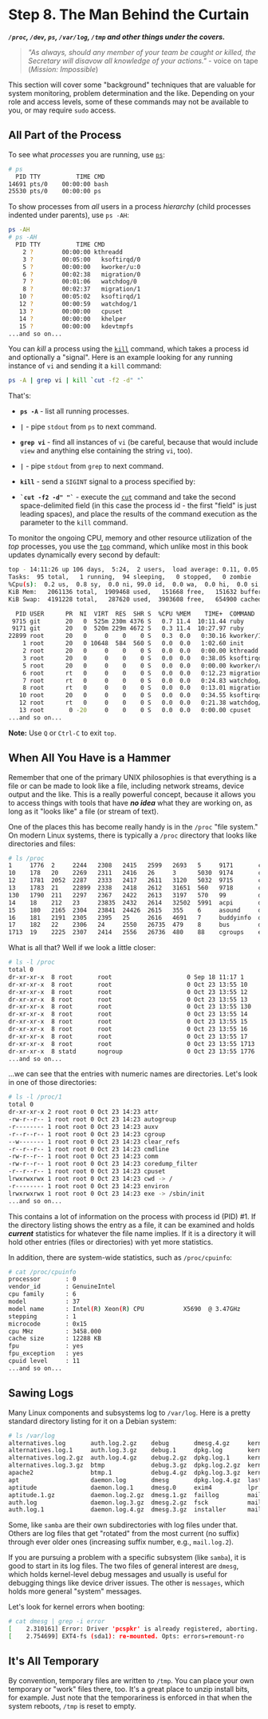   
# Step 8. The Man Behind the Curtain

***`/proc`, `/dev`, `ps`, `/var/log`, `/tmp` and other things under the
covers.***

> *"As always, should any member of your team be caught or killed, the
> Secretary will disavow all knowledge of your actions."* - voice on tape
> (*Mission: Impossible*)

This section will cover some "background" techniques that are valuable for
system monitoring, problem determination and the like. Depending on your
role and access levels, some of these commands may not be available to you,
or may require `sudo` access.

## All Part of the Process

To see what *processes* you are running, use
[`ps`](http://linux.die.net/man/1/ps):

```bash
# ps
  PID TTY          TIME CMD
14691 pts/0    00:00:00 bash
25530 pts/0    00:00:00 ps
```

To show processes from *all* users in a process *hierarchy* (child
processes indented under parents), use `ps -AH`:

```bash
ps -AH
# ps -AH
  PID TTY          TIME CMD
    2 ?        00:00:00 kthreadd
    3 ?        00:05:00   ksoftirqd/0
    5 ?        00:00:00   kworker/u:0
    6 ?        00:02:38   migration/0
    7 ?        00:01:06   watchdog/0
    8 ?        00:02:37   migration/1
   10 ?        00:05:02   ksoftirqd/1
   12 ?        00:00:59   watchdog/1
   13 ?        00:00:00   cpuset
   14 ?        00:00:00   khelper
   15 ?        00:00:00   kdevtmpfs
...and so on...
```

You can *kill* a process using the
[`kill`](http://linux.die.net/man/1/kill) command, which takes a process id
and optionally a "signal". Here is an example looking for any running
instance of `vi` and sending it a `kill` command:

```bash
ps -A | grep vi | kill `cut -f2 -d" "`
```

That's:

* **`ps -A`** - list all running processes.

* **`|`** - pipe `stdout` from `ps` to next command.

* **`grep vi`** - find all instances of `vi` (be careful, because that
would include `view` and anything else containing the string `vi`, too).

* **`|`** - pipe `stdout` from `grep` to next command.

* **`kill`** - send a `SIGINT` signal to a process specified by:

* **`` `cut -f2 -d" "` ``** - execute the
[`cut`](http://linux.die.net/man/1/cut) command and take the second
space-delimited field (in this case the process id - the first "field" is
just leading spaces), and place the results of the command execution as
the parameter to the `kill` command.

To monitor the ongoing CPU, memory and other resource utilization of the
*top* processes, you use the [`top`](http://linux.die.net/man/1/top)
command, which unlike most in this book updates dynamically every second
by default:

```bash
top - 14:11:26 up 106 days,  5:24,  2 users,  load average: 0.11, 0.05, 0.05
Tasks:  95 total,   1 running,  94 sleeping,   0 stopped,   0 zombie
%Cpu(s):  0.2 us,  0.8 sy,  0.0 ni, 99.0 id,  0.0 wa,  0.0 hi,  0.0 si,  0.0 st
KiB Mem:   2061136 total,  1909468 used,   151668 free,   151632 buffers
KiB Swap:  4191228 total,   287620 used,  3903608 free,   654900 cached

  PID USER      PR  NI  VIRT  RES  SHR S  %CPU %MEM    TIME+  COMMAND
 9715 git       20   0  525m 230m 4376 S   0.7 11.4  10:11.44 ruby
 9171 git       20   0  520m 229m 4672 S   0.3 11.4  10:27.97 ruby
22899 root      20   0     0    0    0 S   0.3  0.0   0:30.16 kworker/1:0
    1 root      20   0 10648  584  560 S   0.0  0.0   1:02.60 init
    2 root      20   0     0    0    0 S   0.0  0.0   0:00.00 kthreadd
    3 root      20   0     0    0    0 S   0.0  0.0   0:38.05 ksoftirqd/0
    5 root      20   0     0    0    0 S   0.0  0.0   0:00.00 kworker/u:0
    6 root      rt   0     0    0    0 S   0.0  0.0   0:12.23 migration/0
    7 root      rt   0     0    0    0 S   0.0  0.0   0:24.83 watchdog/0
    8 root      rt   0     0    0    0 S   0.0  0.0   0:13.01 migration/1
   10 root      20   0     0    0    0 S   0.0  0.0   0:34.55 ksoftirqd/1
   12 root      rt   0     0    0    0 S   0.0  0.0   0:21.38 watchdog/1
   13 root       0 -20     0    0    0 S   0.0  0.0   0:00.00 cpuset
...and so on...
```

**Note:** Use `Q` or `Ctrl-C` to exit `top`.

## When All You Have is a Hammer

Remember that one of the primary UNIX philosophies is that everything is a
file or can be made to look like a file, including network streams, device
output and the like. This is a really powerful concept, because it allows
you to access things with tools that have ***no idea*** what they are
working on, as long as it "looks like" a file (or stream of text).

One of the places this has become really handy is in the `/proc` "file
system." On modern Linux systems, there is typically a `/proc` directory
that looks like directories and files:

```bash
# ls /proc
1     1776  2     2244   2308   2415   2599   2693   5     9171       cmdline      fb           key-users   mpt           swaps          vmstat
10    178   20    2269   2311   2416   26     3      5030  9174       consoles     filesystems  kmsg        mtrr          sys            zoneinfo
12    1781  2052  2287   2333   2417   2611   3120   5032  9715       cpuinfo      fs           kpagecount  net           sysrq-trigger
13    1783  21    22899  2338   2418   2612   31651  560   9718       crypto       interrupts   kpageflags  pagetypeinfo  sysvipc
130   1790  211   2297   2367   2422   2613   3197   570   99         devices      iomem        loadavg     partitions    timer_list
14    18    212   23     23835  2432   2614   32502  5991  acpi       diskstats    ioports      locks       sched_debug   timer_stats
15    180   2165  2304   23841  24426  2615   355    6     asound     dma          irq          meminfo     self          tty
16    181   2191  2305   2395   25     2616   4691   7     buddyinfo  dri          kallsyms     misc        slabinfo      uptime
17    182   22    2306   24     2550   26735  479    8     bus        driver       kcore        modules     softirqs      version
1713  19    2225  2307   2414   2556   26736  480    88    cgroups    execdomains  keys         mounts      stat          vmallocinfo

```

What is all that? Well if we look a little closer:

```bash
# ls -l /proc
total 0
dr-xr-xr-x  8 root       root                     0 Sep 18 11:17 1
dr-xr-xr-x  8 root       root                     0 Oct 23 13:55 10
dr-xr-xr-x  8 root       root                     0 Oct 23 13:55 12
dr-xr-xr-x  8 root       root                     0 Oct 23 13:55 13
dr-xr-xr-x  8 root       root                     0 Oct 23 13:55 130
dr-xr-xr-x  8 root       root                     0 Oct 23 13:55 14
dr-xr-xr-x  8 root       root                     0 Oct 23 13:55 15
dr-xr-xr-x  8 root       root                     0 Oct 23 13:55 16
dr-xr-xr-x  8 root       root                     0 Oct 23 13:55 17
dr-xr-xr-x  8 root       root                     0 Oct 23 13:55 1713
dr-xr-xr-x  8 statd      nogroup                  0 Oct 23 13:55 1776
...and so on...
```

...we can see that the entries with numeric names are directories. Let's
look in one of those directories:

```bash
# ls -l /proc/1
total 0
dr-xr-xr-x 2 root root 0 Oct 23 14:23 attr
-rw-r--r-- 1 root root 0 Oct 23 14:23 autogroup
-r-------- 1 root root 0 Oct 23 14:23 auxv
-r--r--r-- 1 root root 0 Oct 23 14:23 cgroup
--w------- 1 root root 0 Oct 23 14:23 clear_refs
-r--r--r-- 1 root root 0 Oct 23 14:23 cmdline
-rw-r--r-- 1 root root 0 Oct 23 14:23 comm
-rw-r--r-- 1 root root 0 Oct 23 14:23 coredump_filter
-r--r--r-- 1 root root 0 Oct 23 14:23 cpuset
lrwxrwxrwx 1 root root 0 Oct 23 14:23 cwd -> /
-r-------- 1 root root 0 Oct 23 14:23 environ
lrwxrwxrwx 1 root root 0 Oct 23 14:23 exe -> /sbin/init
...and so on...
```

This contains a lot of information on the process with process id (PID) #1.
If the directory listing shows the entry as a file, it can be examined and
holds ***current*** statistics for whatever the file name implies. If it is
a directory it will hold other entries (files or directories) with yet more
statistics.

In addition, there are system-wide statistics, such as `/proc/cpuinfo`:

```bash
# cat /proc/cpuinfo
processor       : 0
vendor_id       : GenuineIntel
cpu family      : 6
model           : 37
model name      : Intel(R) Xeon(R) CPU           X5690  @ 3.47GHz
stepping        : 1
microcode       : 0x15
cpu MHz         : 3458.000
cache size      : 12288 KB
fpu             : yes
fpu_exception   : yes
cpuid level     : 11
...and so on...
```

## Sawing Logs

Many Linux components and subsystems log to `/var/log`. Here is a pretty
standard directory listing for it on a Debian system:

```bash
# ls /var/log
alternatives.log       auth.log.2.gz    debug       dmesg.4.gz     kern.log       mail.info       mail.warn       news         syslog.4.gz    wtmp.1
alternatives.log.1     auth.log.3.gz    debug.1     dpkg.log       kern.log.1     mail.info.1     mail.warn.1     nginx        syslog.5.gz
alternatives.log.2.gz  auth.log.4.gz    debug.2.gz  dpkg.log.1     kern.log.2.gz  mail.info.2.gz  mail.warn.2.gz  postgresql   syslog.6.gz
alternatives.log.3.gz  btmp             debug.3.gz  dpkg.log.2.gz  kern.log.3.gz  mail.info.3.gz  mail.warn.3.gz  rancid       syslog.7.gz
apache2                btmp.1           debug.4.gz  dpkg.log.3.gz  kern.log.4.gz  mail.info.4.gz  mail.warn.4.gz  redis        user.log
apt                    daemon.log       dmesg       dpkg.log.4.gz  lastlog        mail.log        messages        samba        user.log.1
aptitude               daemon.log.1     dmesg.0     exim4          lpr.log        mail.log.1      messages.1      syslog       user.log.2.gz
aptitude.1.gz          daemon.log.2.gz  dmesg.1.gz  faillog        mail.err       mail.log.2.gz   messages.2.gz   syslog.1     user.log.3.gz
auth.log               daemon.log.3.gz  dmesg.2.gz  fsck           mail.err.1     mail.log.3.gz   messages.3.gz   syslog.2.gz  user.log.4.gz
auth.log.1             daemon.log.4.gz  dmesg.3.gz  installer      mail.err.2.gz  mail.log.4.gz   messages.4.gz   syslog.3.gz  wtmp
```

Some, like `samba` are their own subdirectories with log files under that.
Others are log files that get "rotated" from the most current (no suffix)
through ever older ones (increasing suffix number, e.g., `mail.log.2`).

If you are pursuing a problem with a specific subsystem (like `samba`), it
is good to start in its log files. The two files of general interest are
`dmesg`, which holds kernel-level debug messages and usually is useful for
debugging things like device driver issues. The other is `messages`, which
holds more general "system" messages.

Let's look for kernel errors when booting: 

```bash
# cat dmesg | grep -i error
[    2.310161] Error: Driver 'pcspkr' is already registered, aborting...
[    2.754699] EXT4-fs (sda1): re-mounted. Opts: errors=remount-ro
```

## It's All Temporary

By convention, temporary files are written to `/tmp`. You can place your
own temporary or "work" files there, too. It's a great place to unzip
install bits, for example. Just note that the temporariness is enforced in
that when the system reboots, `/tmp` is reset to empty.
  